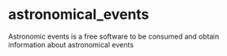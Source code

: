 # astronomical_events
Astronomic events is a free software to be consumed and obtain information about astronomical events 
